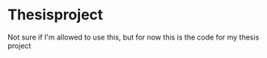 # Thesisproject
Not sure if I'm allowed to use this, but for now this is the code for my thesis project

